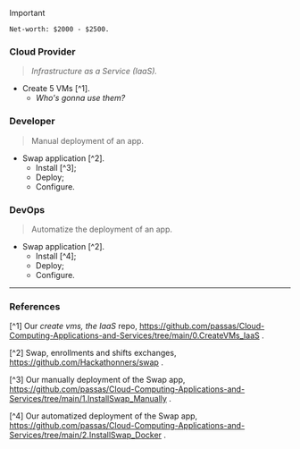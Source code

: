 > [!IMPORTANT]
> ```
> Net-worth: $2000 - $2500.
> ```

### Cloud Provider
> *Infrastructure as a Service (IaaS).*
  - Create 5 VMs [^1].
    - *Who's gonna use them?*

### Developer
> Manual deployment of an app.
  - Swap application [^2].
    - Install [^3]; 
    - Deploy;
    - Configure.
   
### DevOps
> Automatize the deployment of an app.
  - Swap application [^2].
    - Install [^4]; 
    - Deploy;
    - Configure.

<hr>


### References

[^1] Our *create vms, the IaaS* repo, https://github.com/passas/Cloud-Computing-Applications-and-Services/tree/main/0.CreateVMs_IaaS .

[^2] Swap, enrollments and shifts exchanges, https://github.com/Hackathonners/swap .

[^3] Our manually deployment of the Swap app, https://github.com/passas/Cloud-Computing-Applications-and-Services/tree/main/1.InstallSwap_Manually .

[^4] Our automatized deployment of the Swap app, https://github.com/passas/Cloud-Computing-Applications-and-Services/tree/main/2.InstallSwap_Docker .
